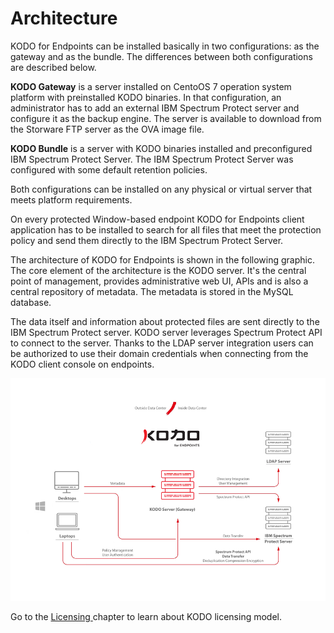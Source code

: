 # Architecture

KODO for Endpoints can be installed basically in two configurations: as the gateway and as the bundle. The differences between both configurations are described below. 

**KODO Gateway** is a server installed on CentoOS 7 operation system platform with preinstalled KODO binaries. In that configuration, an administrator has to add an external IBM Spectrum Protect server and configure it as the backup engine. The server is available to download from the Storware FTP server as the OVA image file.  

**KODO Bundle** is a server with KODO binaries installed and preconfigured IBM Spectrum Protect Server. The IBM Spectrum Protect Server was configured with some default retention policies. 

Both configurations can be installed on any physical or virtual server that meets platform requirements.

On every protected Window-based endpoint KODO for Endpoints client application has to be installed to search for all files that meet the protection policy and send them directly to the IBM Spectrum Protect Server.

The architecture of KODO for Endpoints is shown in the following graphic. The core element of the architecture is the KODO server. It's the central point of management, provides administrative web UI, APIs and is also a central repository of metadata. The metadata is stored in the MySQL database.  

The data itself and information about protected files are sent directly to the IBM Spectrum Protect server. KODO server leverages Spectrum Protect API to connect to the server. Thanks to the LDAP server integration users can be authorized to use their domain credentials when connecting from the KODO client console on endpoints.  

![](../.gitbook/assets/image%20%287%29.png)

Go to the [Licensing ](licensing.md)chapter to learn about KODO licensing model.

